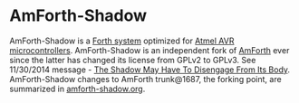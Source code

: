 # AmForth-Shadow

AmForth-Shadow is a
[Forth system](http://en.wikipedia.org/wiki/Forth_%28programming_language%29)
optimized for
[Atmel AVR microcontrollers](http://en.wikipedia.org/wiki/Atmel_AVR).
AmForth-Shadow is an independent fork of
[AmForth](http://amforth.sourceforge.net/ "Once fondly called HQ") ever
since the latter has changed its license from GPLv2 to GPLv3. See
11/30/2014 message -
[The Shadow May Have To Disengage From Its Body](wiki/AmForth-HQ-license-change-from-GPLv2-to-GPLv3.md).
AmForth-Shadow changes to AmForth trunk@1687, the forking point, are
summarized in [amforth-shadow.org](amforth-shadow.org).

